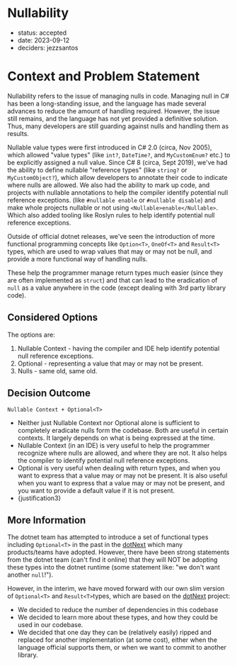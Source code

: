 # Nullability

* status: accepted
* date: 2023-09-12
* deciders: jezzsantos

# Context and Problem Statement

Nullability refers to the issue of managing nulls in code.
Managing null in C# has been a long-standing issue, and the language has made several advances to reduce the amount of handling required.
However, the issue still remains, and the language has not yet provided a definitive solution. Thus, many developers are still guarding against nulls and handling them as results.

Nullable value types were first introduced in C# 2.0 (circa, Nov 2005), which allowed "value types" (like `int?`, `DateTime?`, and `MyCustomEnum?` etc.) to be explicitly assigned a null value.
Since C# 8 (circa, Sept 2019), we've had the ability to define nullable "reference types" (like `string?` or `MyCustomObject?`), which allow developers to annotate their code to indicate where nulls are allowed. We also had the ability to mark up code, and projects with nullable annotations to help the compiler identify potential null reference exceptions. (like `#nullable enable` or `#nullable disable`) and make whole projects nullable or not using `<Nullable>enable</Nullable>`. Which also added tooling like Roslyn rules to help identify potential null reference exceptions.

Outside of official dotnet releases, we've seen the introduction of more functional programming concepts like `Option<T>`, `OneOf<T>` and `Result<T>` types, which are used to wrap values that may or may not be null, and provide a more functional way of handling nulls.

These help the programmer manage return types much easier (since they are often implemented as `struct`) and that can lead to the eradication of `null` as a value anywhere in the code (except dealing with 3rd party library code).

## Considered Options

The options are:

1. Nullable Context - having the compiler and IDE help identify potential null reference exceptions.
2. Optional<T> - representing a value that may or may not be present.
3. Nulls - same old, same old.

## Decision Outcome

`Nullable Context + Optional<T>`

- Neither just Nullable Context nor Optional<T> alone is sufficient to completely eradicate nulls form the codebase. Both are useful in certain contexts. It largely depends on what is being expressed at the time.
- Nullable Context (in an IDE) is very useful to help the programmer recognize where nulls are allowed, and where they are not. It also helps the compiler to identify potential null reference exceptions.
- Optional<T> is very useful when dealing with return types, and when you want to express that a value may or may not be present. It is also useful when you want to express that a value may or may not be present, and you want to provide a default value if it is not present.
- {justification3}

## More Information

The dotnet team has attempted to introduce a set of functional types including `Optional<T>` in the past in the [dotNext](https://github.com/dotnet/dotNext) which many products/teams have adopted. However, there have been strong statements from the dotnet team (can't find it online) that they will NOT be adopting these types into the dotnet runtime (some statement like: "we don't want another `null`!").

However, in the interim, we have moved forward with our own slim version of `Optional<T>` and `Result<T>`types, which are based on the [dotNext](https://github.com/dotnet/dotNext) project:

- We decided to reduce the number of dependencies in this codebase
- We decided to learn more about these types, and how they could be used in our codebase.
- We decided that one day they can be (relatively easily) ripped and replaced for another implementation (at some cost), either when the language official supports them, or when we want to commit to another library.
